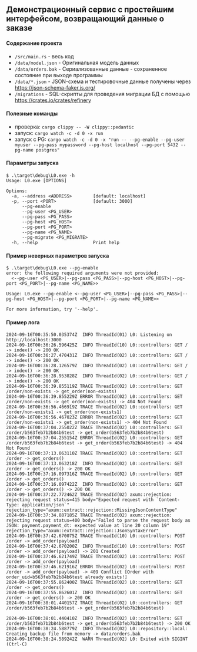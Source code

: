 ## Демонстрационный сервис с простейшим интерфейсом, возвращающий данные о заказе

#### Содержание проекта
- `/src/main.rs` - весь код
- `/data/model.json` - Оригинальная модель данных
- `/data/orders.bak` - Сериализованные данные - сохраненное состояние при выходе программы
- `/data/*.json` - JSON-схема и тестировочные данные получены через https://json-schema-faker.js.org/
- `/migrations` - SQL-скрипты для проведения миграции БД с помощью https://crates.io/crates/refinery

#### Полезные команды
- проверка: `cargo clippy -- -W clippy::pedantic`
- запуск: `cargo watch -c -d 0 -x run`
- запуск с PG: `cargo watch -c -d 0 -x "run -- --pg-enable --pg-user myuser --pg-pass mypassword --pg-host localhost --pg-port 5432 --pg-name postgres"`

#### Параметры запуска
```
$ .\target\debug\L0.exe -h
Usage: L0.exe [OPTIONS]

Options:
  -a, --address <ADDRESS>        [default: localhost]
  -p, --port <PORT>              [default: 3000]
      --pg-enable
      --pg-user <PG_USER>
      --pg-pass <PG_PASS>
      --pg-host <PG_HOST>
      --pg-port <PG_PORT>
      --pg-name <PG_NAME>
      --pg-migrate <PG_MIGRATE>
  -h, --help                     Print help
```

#### Пример неверных параметров запуска
```
$ .\target\debug\L0.exe --pg-enable
error: the following required arguments were not provided:
  <--pg-user <PG_USER>|--pg-pass <PG_PASS>|--pg-host <PG_HOST>|--pg-port <PG_PORT>|--pg-name <PG_NAME>>

Usage: L0.exe --pg-enable <--pg-user <PG_USER>|--pg-pass <PG_PASS>|--pg-host <PG_HOST>|--pg-port <PG_PORT>|--pg-name <PG_NAME>>  

For more information, try '--help'.
```

#### Пример лога

```
2024-09-16T00:35:50.035374Z  INFO ThreadId(01) L0: Listening on http://localhost:3000    
2024-09-16T00:36:26.596425Z  INFO ThreadId(10) L0::controllers: GET / -> index() -> 200 OK    
2024-09-16T00:36:27.470431Z  INFO ThreadId(02) L0::controllers: GET / -> index() -> 200 OK    
2024-09-16T00:36:28.126579Z  INFO ThreadId(02) L0::controllers: GET / -> index() -> 200 OK    
2024-09-16T00:36:28.953828Z  INFO ThreadId(02) L0::controllers: GET / -> index() -> 200 OK    
2024-09-16T00:36:39.855119Z TRACE ThreadId(02) L0::controllers: GET /order/non-exists -> get_order(non-exists)    
2024-09-16T00:36:39.855229Z ERROR ThreadId(02) L0::controllers: GET /order/non-exists -> get_order(non-exists) -> 404 Not Found    
2024-09-16T00:36:56.466919Z TRACE ThreadId(02) L0::controllers: GET /order/non-exists1 -> get_order(non-exists1)    
2024-09-16T00:36:56.467023Z ERROR ThreadId(02) L0::controllers: GET /order/non-exists1 -> get_order(non-exists1) -> 404 Not Found    
2024-09-16T00:37:04.255022Z TRACE ThreadId(02) L0::controllers: GET /order/b563feb7b2b84b6test -> get_order(b563feb7b2b84b6test)    
2024-09-16T00:37:04.255154Z ERROR ThreadId(02) L0::controllers: GET /order/b563feb7b2b84b6test -> get_order(b563feb7b2b84b6test) -> 404 Not Found    
2024-09-16T00:37:13.063110Z TRACE ThreadId(02) L0::controllers: GET /order -> get_orders()    
2024-09-16T00:37:13.063218Z  INFO ThreadId(02) L0::controllers: GET /order -> get_orders() -> 200 OK    
2024-09-16T00:37:16.097316Z TRACE ThreadId(02) L0::controllers: GET /order -> get_orders()    
2024-09-16T00:37:16.097422Z  INFO ThreadId(02) L0::controllers: GET /order -> get_orders() -> 200 OK    
2024-09-16T00:37:22.772462Z TRACE ThreadId(02) axum::rejection: rejecting request status=415 body="Expected request with `Content-Type: application/json`" rejection_type="axum::extract::rejection::MissingJsonContentType"
2024-09-16T00:37:34.887185Z TRACE ThreadId(02) axum::rejection: rejecting request status=400 body="Failed to parse the request body as JSON: payment.payment_dt: expected value at line 20 column 19" rejection_type="axum::extract::rejection::JsonSyntaxError"
2024-09-16T00:37:42.670075Z TRACE ThreadId(10) L0::controllers: POST /order -> add_order(payload)    
2024-09-16T00:37:42.670200Z  INFO ThreadId(10) L0::controllers: POST /order -> add_order(payload) -> 201 Created    
2024-09-16T00:37:46.621749Z TRACE ThreadId(02) L0::controllers: POST /order -> add_order(payload)    
2024-09-16T00:37:46.621916Z ERROR ThreadId(02) L0::controllers: POST /order -> add_order(payload) -> 409 Conflict [Order with order_uid=b563feb7b2b84b6test already exists!]
2024-09-16T00:37:55.862400Z TRACE ThreadId(02) L0::controllers: GET /order -> get_orders()    
2024-09-16T00:37:55.862601Z  INFO ThreadId(02) L0::controllers: GET /order -> get_orders() -> 200 OK
2024-09-16T00:38:01.440157Z TRACE ThreadId(02) L0::controllers: GET /order/b563feb7b2b84b6test -> get_order(b563feb7b2b84b6test)  

2024-09-16T00:38:01.440410Z  INFO ThreadId(02) L0::controllers: GET /order/b563feb7b2b84b6test -> get_order(b563feb7b2b84b6test) -> 200 OK
2024-09-16T00:38:24.588779Z  INFO ThreadId(02) L0::repository::local: Creating backup file from memory -> data/orders.bak    
2024-09-16T00:38:24.589242Z  WARN ThreadId(02) L0: Exited with SIGINT (Ctrl-C)
```